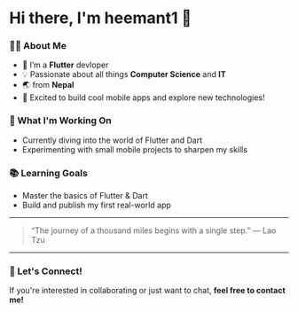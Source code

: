 # Hi there, I'm heemant1 👋

### 👨‍💻 About Me
- 🌱 I’m a **Flutter** devloper
- 💡 Passionate about all things **Computer Science** and **IT**
- 🌏 from **Nepal**
- 🚀 Excited to build cool mobile apps and explore new technologies!

### 🔭 What I'm Working On
- Currently diving into the world of Flutter and Dart
- Experimenting with small mobile projects to sharpen my skills

### 📚 Learning Goals
- Master the basics of Flutter & Dart
- Build and publish my first real-world app

---

> “The journey of a thousand miles begins with a single step.” — Lao Tzu

---

### 🤝 Let's Connect!
If you're interested in collaborating or just want to chat, **feel free to contact me!**

